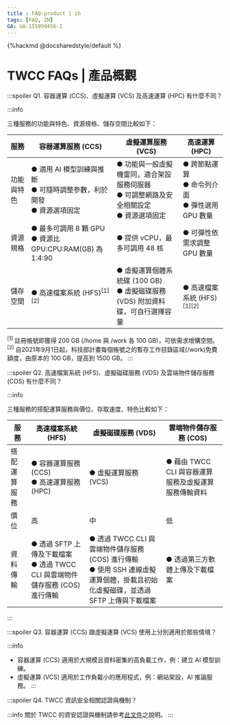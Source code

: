 ```yaml
---
title : FAQ-product | zh
tags: [FAQ, ZH]
GA: UA-155999456-1
---
```


{%hackmd @docsharedstyle/default %}

<style>
.fa-times{color:#ADADAD; font-size:25px}
.fa-check{color:#27a5bd; font-size:25px}
</style>


# TWCC FAQs | 產品概觀

:::spoiler Q1. 容器運算 (CCS)、虛擬運算 (VCS) 及高速運算 (HPC) 有什麼不同？

:::info

三種服務的功能與特色、資源規格、儲存空間比較如下：

| 服務       | 容器運算服務 (CCS)                                                       | 虛擬運算服務 (VCS)                                                     | 高速運算 (HPC) |
| -------- | -------- | -------- | -------- |
| 功能與特色 | ● 適用 AI 模型訓練與推斷<br>● 可隨時調整參數，利於開發<br>● 資源選項固定 | ● 功能與一般虛擬機雷同，適合架設服務伺服器<br>● 可調整網路及安全相關設定<br>● 資源選項固定 | ● 跨節點運算<br>● 命令列介面<br>● 彈性選用 GPU 數量          |
| 資源規格   | ● 最多可調用 8 顆 GPU<br>● 資源比 GPU:CPU:RAM(GB) 為 1:4:90              | ● 提供 vCPU，最多可調用 48 核                                                                   | ● 可彈性依<br>需求調整 GPU 數量       |
| 儲存空間   | ● 高速檔案系統 (HFS)<sup>[1][2]</sup>        | ● 虛擬運算個體系統碟 (100 GB)<br>● 虛擬磁碟服務 (VDS) 附加資料碟，可自行選擇容量                                                                   | ● 高速檔案系統 (HFS)<sup>[1][2]</sup>           |


<sup>[1]</sup> 註冊帳號即獲得 200 GB (/home 與 /work 各 100 GB)，可依需求增購空間。
<sup>[2]</sup> 自2021年9月1日起，科技部計畫每個帳號之的暫存工作目錄區域(/work)免費額度，由原本的 100 GB，提高到 1500 GB。
:::


:::spoiler Q2. 高速檔案系統 (HFS)、虛擬磁碟服務 (VDS) 及雲端物件儲存服務 (COS) 有什麼不同？

:::info

三種服務的搭配運算服務與價位、存取速度、特色比較如下：

| 服務 | 高速檔案系統 (HFS) | 虛擬磁碟服務 (VDS)     | 雲端物件儲存服務 (COS) |
| -------- | -------- | -------- | -------- |
| 搭配運算服務 | ● 容器運算服務 (CCS)<br>● 高速運算服務 (HPC)<br> | ● 虛擬運算服務 (VCS)<br> | ● 藉由 TWCC CLI 與容器運算服務及虛擬運算服務傳輸資料        |
| 價位 | 高 | 中 | 低 |
| 資料傳輸 | ● 透過 SFTP 上傳及下載檔案<br> ● 透過 TWCC CLI 與雲端物件儲存服務 (COS) 進行傳輸 | ● 透過 TWCC CLI 與雲端物件儲存服務 (COS) 進行傳輸 <br> ● 使用 SSH 連線虛擬運算個體，掛載且初始化虛擬磁碟，並透過 SFTP 上傳與下載檔案| ● 透過第三方軟體上傳及下載檔案 |
:::

:::spoiler Q3. 容器運算 (CCS) 跟虛擬運算 (VCS) 使用上分別適用於那些情境？

:::info
- 容器運算 (CCS) 適用於大規模且資料密集的高負載工作，例：建立 AI 模型訓練。
- 虛擬運算 (VCS) 適用於工作負載小的應用程式，例：網站架設，AI 推論服務。
:::

:::spoiler Q4. TWCC 資訊安全相關認證與機制？

:::info
關於 TWCC 的資安認證與機制請參考[<ins>此文件</ins>](https://man.twcc.ai/@twccdocs/doc-vcs-main-zh/https%3A%2F%2Fman.twcc.ai%2F%40twccdocs%2Fsecurity-overview-zh)之說明。
:::
